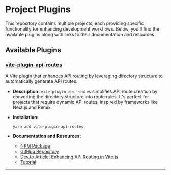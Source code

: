 # Project Plugins

This repository contains multiple projects, each providing specific functionality for enhancing development workflows. Below, you'll find the available plugins along with links to their documentation and resources.

## Available Plugins

### [vite-plugin-api-routes](packages/vite-plugin-api-routes/README.md)

A Vite plugin that enhances API routing by leveraging directory structure to automatically generate API routes.

- **Description:** `vite-plugin-api-routes` simplifies API route creation by converting the directory structure into route rules. It's perfect for projects that require dynamic API routes, inspired by frameworks like Next.js and Remix.
- **Installation:**

  ```
  yarn add vite-plugin-api-routes
  ```

- **Documentation and Resources:**
  - [NPM Package](https://www.npmjs.com/package/vite-plugin-api-routes)
  - [GitHub Repository](https://github.com/yracnet/vite-plugin-api-routes)
  - [Dev.to Article: Enhancing API Routing in Vite.js](https://dev.to/yracnet/enhancing-api-routing-in-vitejs-with-vite-plugin-api-p39)
  - [Tutorial](./packages/plugin/tutorial.md)

---
